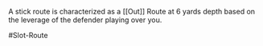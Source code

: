 A stick route is characterized as a [[Out]] Route at 6 yards depth based on the leverage of the defender playing over you. 


#Slot-Route 